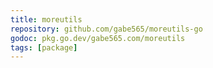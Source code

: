 ```yaml
---
title: moreutils
repository: github.com/gabe565/moreutils-go
godoc: pkg.go.dev/gabe565.com/moreutils
tags: [package]
---
```

